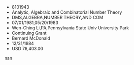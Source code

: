 
* 8101943
* Analytic, Algebraic and Combinatorial Number Theory
* DMS,ALGEBRA,NUMBER THEORY,AND COM
* 07/01/1981,05/20/1983
* Wen-Ching Li,PA,Pennsylvania State Univ University Park
* Continuing Grant
* Bernard McDonald
* 12/31/1984
* USD 78,403.00

nan
